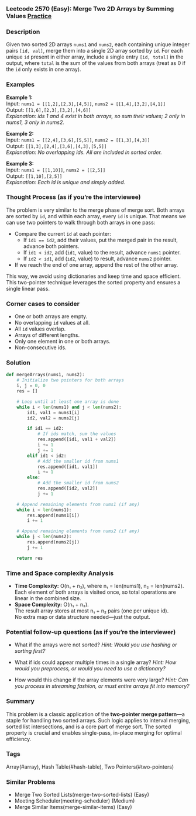 ### Leetcode 2570 (Easy): Merge Two 2D Arrays by Summing Values [Practice](https://leetcode.com/problems/merge-two-2d-arrays-by-summing-values)

### Description  
Given two sorted 2D arrays `nums1` and `nums2`, each containing unique integer pairs `[id, val]`, merge them into a single 2D array sorted by `id`. For each unique `id` present in either array, include a single entry `[id, total]` in the output, where `total` is the sum of the values from both arrays (treat as 0 if the `id` only exists in one array).

### Examples  

**Example 1:**  
Input: `nums1 = [[1,2],[2,3],[4,5]]`, `nums2 = [[1,4],[3,2],[4,1]]`  
Output: `[[1,6],[2,3],[3,2],[4,6]]`  
*Explanation: ids 1 and 4 exist in both arrays, so sum their values; 2 only in nums1, 3 only in nums2.*

**Example 2:**  
Input: `nums1 = [[2,4],[3,6],[5,5]]`, `nums2 = [[1,3],[4,3]]`  
Output: `[[1,3],[2,4],[3,6],[4,3],[5,5]]`  
*Explanation: No overlapping ids. All are included in sorted order.*

**Example 3:**  
Input: `nums1 = [[1,10]]`, `nums2 = [[2,5]]`  
Output: `[[1,10],[2,5]]`  
*Explanation: Each id is unique and simply added.*

### Thought Process (as if you’re the interviewee)  

The problem is very similar to the merge phase of merge sort. Both arrays are sorted by `id`, and within each array, every `id` is unique. That means we can use two pointers to walk through both arrays in one pass:

- Compare the current `id` at each pointer:
  - If `id1 == id2`, add their values, put the merged pair in the result, advance both pointers.
  - If `id1 < id2`, add (`id1`, value) to the result, advance `nums1` pointer.
  - If `id2 < id1`, add (`id2`, value) to result, advance `nums2` pointer.
- If we reach the end of one array, append the rest of the other array.
  
This way, we avoid using dictionaries and keep time and space efficient.  
This two-pointer technique leverages the sorted property and ensures a single linear pass.

### Corner cases to consider  
- One or both arrays are empty.
- No overlapping `id` values at all.
- All `id` values overlap.
- Arrays of different lengths.
- Only one element in one or both arrays.
- Non-consecutive ids.

### Solution

```python
def mergeArrays(nums1, nums2):
    # Initialize two pointers for both arrays
    i, j = 0, 0
    res = []

    # Loop until at least one array is done
    while i < len(nums1) and j < len(nums2):
        id1, val1 = nums1[i]
        id2, val2 = nums2[j]

        if id1 == id2:
            # If ids match, sum the values
            res.append([id1, val1 + val2])
            i += 1
            j += 1
        elif id1 < id2:
            # Add the smaller id from nums1
            res.append([id1, val1])
            i += 1
        else:
            # Add the smaller id from nums2
            res.append([id2, val2])
            j += 1

    # Append remaining elements from nums1 (if any)
    while i < len(nums1):
        res.append(nums1[i])
        i += 1

    # Append remaining elements from nums2 (if any)
    while j < len(nums2):
        res.append(nums2[j])
        j += 1

    return res
```

### Time and Space complexity Analysis  

- **Time Complexity:** O(n₁ + n₂), where n₁ = len(nums1), n₂ = len(nums2).  
  Each element of both arrays is visited once, so total operations are linear in the combined size.
- **Space Complexity:** O(n₁ + n₂).  
  The result array stores at most n₁ + n₂ pairs (one per unique id).  
  No extra map or data structure needed—just the output.

### Potential follow-up questions (as if you’re the interviewer)  

- What if the arrays were not sorted?
  *Hint: Would you use hashing or sorting first?*

- What if ids could appear multiple times in a single array?
  *Hint: How would you preprocess, or would you need to use a dictionary?*

- How would this change if the array elements were very large?
  *Hint: Can you process in streaming fashion, or must entire arrays fit into memory?*

### Summary
This problem is a classic application of the **two-pointer merge pattern**—a staple for handling two sorted arrays. Such logic applies to interval merging, sorted list intersections, and is a core part of merge sort. The sorted property is crucial and enables single-pass, in-place merging for optimal efficiency.

### Tags
Array(#array), Hash Table(#hash-table), Two Pointers(#two-pointers)

### Similar Problems
- Merge Two Sorted Lists(merge-two-sorted-lists) (Easy)
- Meeting Scheduler(meeting-scheduler) (Medium)
- Merge Similar Items(merge-similar-items) (Easy)
